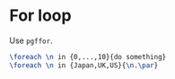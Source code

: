 # For loop

Use `pgffor`.
```tex
\foreach \n in {0,...,10}{do something}
\foreach \n in {Japan,UK,US}{\n.\par}
```

